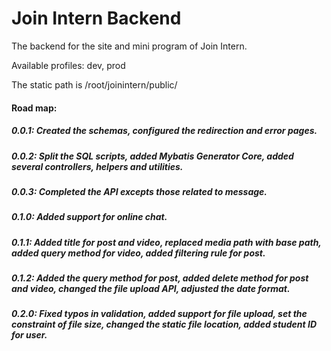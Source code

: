 # Join Intern Backend
The backend for the site and mini program of Join Intern.

Available profiles: dev, prod

The static path is /root/joinintern/public/

#### Road map:

##### 0.0.1: Created the schemas, configured the redirection and error pages.
##### 0.0.2: Split the SQL scripts, added Mybatis Generator Core, added several controllers, helpers and utilities.
##### 0.0.3: Completed the API excepts those related to message.
##### 0.1.0: Added support for online chat.
##### 0.1.1: Added title for post and video, replaced media path with base path, added query method for video, added filtering rule for post.
##### 0.1.2: Added the query method for post, added delete method for post and video, changed the file upload API, adjusted the date format.
##### 0.2.0: Fixed typos in validation, added support for file upload, set the constraint of file size, changed the static file location, added student ID for user.
